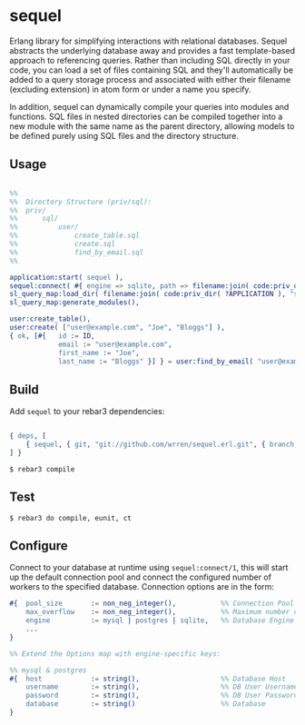 sequel
=====

Erlang library for simplifying interactions with relational databases. Sequel abstracts the underlying
database away and provides a fast template-based approach to referencing queries. Rather than including
SQL directly in your code, you can load a set of files containing SQL and they'll automatically be added
to a query storage process and associated with either their filename (excluding extension) in atom form or 
under a name you specify.

In addition, sequel can dynamically compile your queries into modules and functions. SQL files in nested directories 
can be compiled together into a new module with the same name as the parent directory, allowing models to be 
defined purely using SQL files and the directory structure.

Usage
---

```erlang

%%
%%  Directory Structure (priv/sql):
%%  priv/
%%      sql/
%%          user/
%%              create_table.sql
%%              create.sql
%%              find_by_email.sql
%%

application:start( sequel ),
sequel:connect( #{ engine => sqlite, path => filename:join( code:priv_dir( ?APPLICATION ), "db.sqlite" ) } ),
sl_query_map:load_dir( filename:join( code:priv_dir( ?APPLICATION ), "sql" ) ),
sl_query_map:generate_modules(),

user:create_table(),
user:create( ["user@example.com", "Joe", "Bloggs"] ),
{ ok, [#{   id := ID, 
            email := "user@example.com", 
            first_name := "Joe", 
            last_name := "Bloggs" }] } = user:find_by_email( "user@example.com" ).


```

Build
-----

Add ```sequel``` to your rebar3 dependencies:

```erlang

{ deps, [
    { sequel, { git, "git://github.com/wrren/sequel.erl.git", { branch, "master" } } }
] }

```

    $ rebar3 compile

Test
----

    $ rebar3 do compile, eunit, ct

Configure
---------

Connect to your database at runtime using ```sequel:connect/1```, this will start up the default connection
pool and connect the configured number of workers to the specified database. Connection options are in the form:

```erlang
#{  pool_size       := non_neg_integer(),           %% Connection Pool Size
    max_overflow    := non_neg_integer(),           %% Maximum number of workers created if pool is empty
    engine          := mysql | postgres | sqlite,   %% Database Engine    
    ...
}

%% Extend the Options map with engine-specific keys:

%% mysql & postgres
#{  host            := string(),                    %% Database Host
    username        := string(),                    %% DB User Username
    password        := string(),                    %% DB User Password
    database        := string()                     %% Database
}

```
